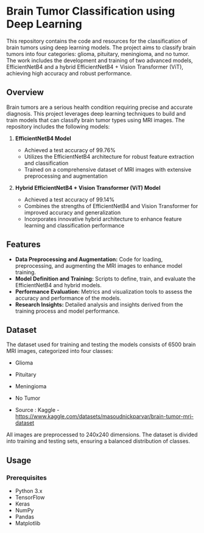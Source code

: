 # Brain Tumor Classification using Deep Learning

This repository contains the code and resources for the classification of brain tumors using deep learning models. The project aims to classify brain tumors into four categories: glioma, pituitary, meningioma, and no tumor. The work includes the development and training of two advanced models, EfficientNetB4 and a hybrid EfficientNetB4 + Vision Transformer (ViT), achieving high accuracy and robust performance.

## Overview

Brain tumors are a serious health condition requiring precise and accurate diagnosis. This project leverages deep learning techniques to build and train models that can classify brain tumor types using MRI images. The repository includes the following models:

1. **EfficientNetB4 Model**
   - Achieved a test accuracy of 99.76%
   - Utilizes the EfficientNetB4 architecture for robust feature extraction and classification
   - Trained on a comprehensive dataset of MRI images with extensive preprocessing and augmentation

2. **Hybrid EfficientNetB4 + Vision Transformer (ViT) Model**
   - Achieved a test accuracy of 99.14%
   - Combines the strengths of EfficientNetB4 and Vision Transformer for improved accuracy and generalization
   - Incorporates innovative hybrid architecture to enhance feature learning and classification performance

## Features

- **Data Preprocessing and Augmentation:** Code for loading, preprocessing, and augmenting the MRI images to enhance model training.
- **Model Definition and Training:** Scripts to define, train, and evaluate the EfficientNetB4 and hybrid models.
- **Performance Evaluation:** Metrics and visualization tools to assess the accuracy and performance of the models.
- **Research Insights:** Detailed analysis and insights derived from the training process and model performance.

## Dataset

The dataset used for training and testing the models consists of 6500 brain MRI images, categorized into four classes:
- Glioma
- Pituitary
- Meningioma
- No Tumor

- Source : Kaggle - https://www.kaggle.com/datasets/masoudnickparvar/brain-tumor-mri-dataset

All images are preprocessed to 240x240 dimensions. The dataset is divided into training and testing sets, ensuring a balanced distribution of classes.

## Usage

### Prerequisites

- Python 3.x
- TensorFlow
- Keras
- NumPy
- Pandas
- Matplotlib
